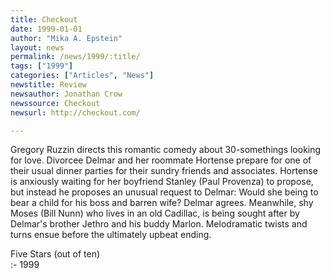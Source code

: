 ```yaml
---
title: Checkout
date: 1999-01-01
author: "Mika A. Epstein"
layout: news
permalink: /news/1999/:title/
tags: ["1999"]
categories: ["Articles", "News"]
newstitle: Review  
newsauthor: Jonathan Crow  
newssource: Checkout  
newsurl: http://checkout.com/

---
```

Gregory Ruzzin directs this romantic comedy about 30-somethings looking for love. Divorcee Delmar and her roommate Hortense prepare for one of their usual dinner parties for their sundry friends and associates. Hortense is anxiously waiting for her boyfriend Stanley (Paul Provenza) to propose, but instead he proposes an unusual request to Delmar: Would she being to bear a child for his boss and barren wife? Delmar agrees. Meanwhile, shy Moses (Bill Nunn) who lives in an old Cadillac, is being sought after by Delmar's brother Jethro and his buddy Marlon. Melodramatic twists and turns ensue before the ultimately upbeat ending.

Five Stars (out of ten)  
:- 1999  
